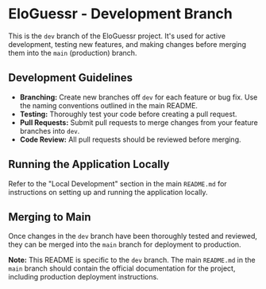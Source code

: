 # EloGuessr - Development Branch

This is the `dev` branch of the EloGuessr project. It's used for active development, testing new features, and making changes before merging them into the `main` (production) branch.

## Development Guidelines

*   **Branching:** Create new branches off `dev` for each feature or bug fix. Use the naming conventions outlined in the main README.
*   **Testing:** Thoroughly test your code before creating a pull request.
*   **Pull Requests:** Submit pull requests to merge changes from your feature branches into `dev`.
*   **Code Review:** All pull requests should be reviewed before merging.

## Running the Application Locally

Refer to the "Local Development" section in the main `README.md` for instructions on setting up and running the application locally.

## Merging to Main

Once changes in the `dev` branch have been thoroughly tested and reviewed, they can be merged into the `main` branch for deployment to production.

**Note:** This README is specific to the `dev` branch. The main `README.md` in the `main` branch should contain the official documentation for the project, including production deployment instructions.